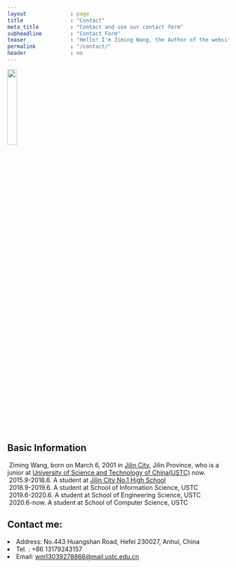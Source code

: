 ```yaml
---
layout              : page
title               : "Contact"
meta_title          : "Contact and use our contact form"
subheadline         : "Contact Form"
teaser              : "Hello! I'm Ziming Wang, the Author of the website, Nice to meet you!"
permalink           : "/contact/"
header              : no
---
```



<img src="../images/logo.jpg" width="21%" >

## Basic Information
<td width="750" align="left" valign="middle" class="rightone">
            &nbsp;Ziming Wang, born on March 6, 2001 in <a href="https://en.wikipedia.org/wiki/Jilin_City">Jilin City</a>, Jilin Province, who is a junior at <a href="https://en.wikipedia.org/wiki/University_of_Science_and_Technology_of_China">University of Science and Technology of China(USTC)</a> now.<br/>
            &nbsp;2015.9-2018.6. A student at <a href="https://en.wikipedia.org/wiki/Jilin_City_No.1_High_School">Jilin City No.1 High School</a><br />
            &nbsp;2018.9-2019.6. A student at School of Information Science, USTC <br />
            &nbsp;2019.6-2020.6. A student at School of Engineering Science, USTC<br />
            &nbsp;2020.6-now. A student at School of Computer Science, USTC
</td> 

## Contact me:
<td width="750" align="left" valign="middle" class="rightone">
    <li>Address: No.443 Huangshan Road, Hefei 230027, Anhui, China</li>
    <li>Tel. : +86 13179243157</li>
    <li>Email: <a href="mailto:&#119;&#109;&#049;&#051;&#048;&#051;&#057;&#050;&#055;&#056;&#056;&#054;&#054;&#064;&#109;&#097;&#105;&#108;&#046;&#117;&#115;&#116;&#099;&#046;&#101;&#100;&#117;&#046;&#099;&#110;">wm13039278866@mail.ustc.edu.cn</a></li>
</td>    

